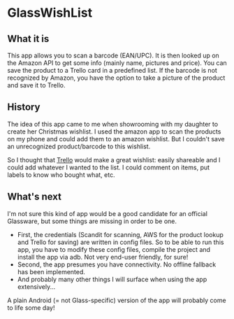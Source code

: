 GlassWishList
=============

What it is
----------

This app allows you to scan a barcode (EAN/UPC).
It is then looked up on the Amazon API to get some info (mainly name, pictures and price).
You can save the product to a Trello card in a predefined list.
If the barcode is not recognized by Amazon, you have the option to take a picture of the product and save it to Trello.


History
-------

The idea of this app came to me when showrooming with my daughter to create her Christmas wishlist.
I used the amazon app to scan the products on my phone and could add them to an amazon wishlist. But I couldn't save an unrecognized product/barcode to this wishlist.

So I thought that [Trello](https://trello.com) would make a great wishlist: easily shareable and I could add whatever I wanted to the list. I could comment on items, put labels to know who bought what, etc.


What's next
-----------

I'm not sure this kind of app would be a good candidate for an official Glassware, but some things are missing in order to be one.

- First, the credentials (Scandit for scanning, AWS for the product lookup and Trello for saving) are written in config files. So to be able to run this app, you have to modify these config files, compile the project and install the app via adb. Not very end-user friendly, for sure!
- Second, the app presumes you have connectivity. No offline fallback has been implemented.
- And probably many other things I will surface when using the app extensively...

A plain Android (= not Glass-specific) version of the app will probably come to life some day!
